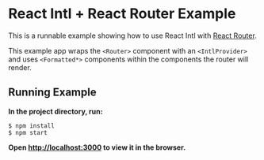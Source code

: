 React Intl + React Router Example
==============================

This is a runnable example showing how to use React Intl with [React Router](https://github.com/reactjs/react-router).

This example app wraps the `<Router>` component with an `<IntlProvider>` and uses `<Formatted*>` components within the components the router will render.

## Running Example

**In the project directory, run:**
```
$ npm install
$ npm start
```
**Open [http://localhost:3000](http://localhost:3000) to view it in the browser.**
